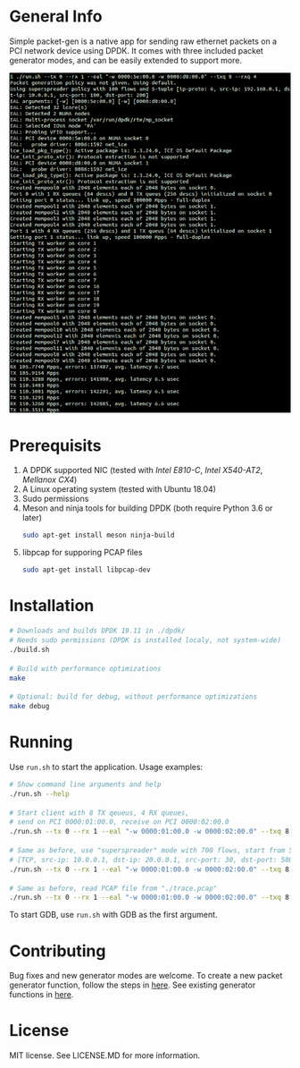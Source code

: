 # General Info

Simple packet-gen is a native app for sending raw ethernet packets on a PCI network device using DPDK. It comes with three included packet generator modes, and can be easily extended to support more.

![screenshot](screenshot.gif)

# Prerequisits
1. A DPDK supported NIC (tested with *Intel E810-C*, *Intel X540-AT2*, *Mellanox CX4*)
2. A Linux operating system (tested with Ubuntu 18.04)
3. Sudo permissions
4. Meson and ninja tools for building DPDK (both require Python 3.6 or later)
   ```bash
   sudo apt-get install meson ninja-build
   ```
5. libpcap for supporing PCAP files
   ```bash
   sudo apt-get install libpcap-dev
   ```
# Installation
```bash
# Downloads and builds DPDK 19.11 in ./dpdk/
# Needs sudo permissions (DPDK is installed localy, not system-wide)
./build.sh

# Build with performance optimizations
make

# Optional: build for debug, without performance optimizations
make debug
```

# Running
Use `run.sh` to start the application. Usage examples:
```bash
# Show command line arguments and help
./run.sh --help

# Start client with 8 TX qeueus, 4 RX queues,
# send on PCI 0000:01:00.0, receive on PCI 0000:02:00.0
./run.sh --tx 0 --rx 1 --eal "-w 0000:01:00.0 -w 0000:02:00.0" --txq 8 --rxq 4

# Same as before, use "superspreader" mode with 700 flows, start from 5-tuple
# [TCP, src-ip: 10.0.0.1, dst-ip: 20.0.0.1, src-port: 30, dst-port: 500]
./run.sh --tx 0 --rx 1 --eal "-w 0000:01:00.0 -w 0000:02:00.0" --txq 8 --rxq 4 --p-superspreader --5tuple "6,10.0.0.1,20.0.0.1,30,500" --flows 700

# Same as before, read PCAP file from "./trace.pcap"
./run.sh --tx 0 --rx 1 --eal "-w 0000:01:00.0 -w 0000:02:00.0" --txq 8 --rxq 4 --p-pcap --pcap-file "./trace.pcap"
```

To start GDB, use `run.sh` with GDB as the first argument.

# Contributing
Bug fixes and new generator modes are welcome. To create a new packet generator function, follow the steps in [here](https://github.com/alonrs/simple-dpdk-client/blob/7760dab4bb11c938d7875e7f61a604663575ddb1/lib/generator.h#L35). See existing generator functions in [here](https://github.com/alonrs/simple-dpdk-client/blob/7760dab4bb11c938d7875e7f61a604663575ddb1/lib/generator.c#L34).

# License
MIT license. See LICENSE.MD for more information.

